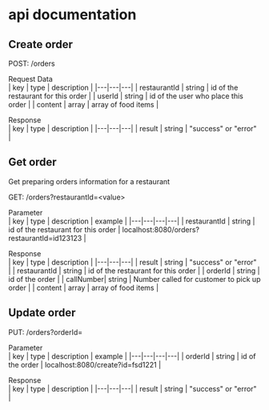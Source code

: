 # api documentation

## Create order

POST: /orders

Request Data  
| key  | type  | description  |
|---|---|---|
| restaurantId  | string  | id of the restaurant for this order  |
| userId  | string  | id of the user who place this order  |
| content  | array  | array of food items  |

Response  
| key  | type  | description  |
|---|---|---|
| result  | string  | "success" or "error"  |

## Get order
Get preparing orders information for a restaurant

GET: /orders?restaurantId=\<value\>

Parameter  
| key  | type  | description  |  example  |
|---|---|---|---|
| restaurantId  | string  | id of the restaurant for this order  | localhost:8080/orders?restaurantId=id123123  |

Response  
| key  | type  | description  |
|---|---|---|
| result  | string  | "success" or "error"  |
| restaurantId  | string  | id of the restaurant for this order  |
| orderId  | string  | id of the order  |
| callNumber| string  | Number called for customer to pick up order  |
| content  | array  | array of food items  |

## Update order

PUT: /orders?orderId=<value>

Parameter  
| key  | type  | description  |  example  |
|---|---|---|---|
| orderId  | string  | id of the order  | localhost:8080/create?id=fsd1221  |

Response  
| key  | type  | description  |
|---|---|---|
| result  | string  | "success" or "error"  |
